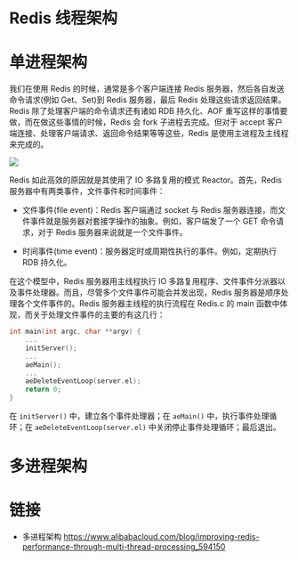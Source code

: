 

# Redis 线程架构

# 单进程架构

我们在使用 Redis 的时候，通常是多个客户端连接 Redis 服务器，然后各自发送命令请求(例如 Get、Set)到 Redis 服务器，最后 Redis 处理这些请求返回结果。Redis 除了处理客户端的命令请求还有诸如 RDB 持久化、AOF 重写这样的事情要做，而在做这些事情的时候，Redis 会 fork 子进程去完成。但对于 accept 客户端连接、处理客户端请求、返回命令结果等等这些，Redis 是使用主进程及主线程来完成的。

![](https://i.postimg.cc/43P4mPhw/image.png)

Redis 如此高效的原因就是其使用了 IO 多路复用的模式 Reactor。首先，Redis 服务器中有两类事件，文件事件和时间事件：

- 文件事件(file event)：Redis 客户端通过 socket 与 Redis 服务器连接，而文件事件就是服务器对套接字操作的抽象。例如，客户端发了一个 GET 命令请求，对于 Redis 服务器来说就是一个文件事件。

- 时间事件(time event)：服务器定时或周期性执行的事件。例如，定期执行 RDB 持久化。

在这个模型中，Redis 服务器用主线程执行 IO 多路复用程序、文件事件分派器以及事件处理器。而且，尽管多个文件事件可能会并发出现，Redis 服务器是顺序处理各个文件事件的。Redis 服务器主线程的执行流程在 Redis.c 的 main 函数中体现，而关于处理文件事件的主要的有这几行：

```c
int main(int argc, char **argv) {
    ...
    initServer();
    ...
    aeMain();
    ...
    aeDeleteEventLoop(server.el);
    return 0;
}
```

在 `initServer()` 中，建立各个事件处理器；在 `aeMain()` 中，执行事件处理循环；在 `aeDeleteEventLoop(server.el)` 中关闭停止事件处理循环；最后退出。

# 多进程架构

# 链接

- 多进程架构 https://www.alibabacloud.com/blog/improving-redis-performance-through-multi-thread-processing_594150
